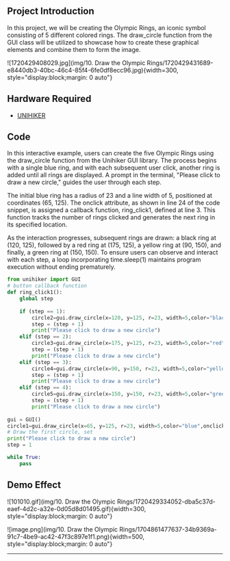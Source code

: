 ## **Project Introduction**
In this project, we will be creating the Olympic Rings, an iconic symbol consisting of 5 different colored rings. The draw_circle function from the GUI class will be utilized to showcase how to create these graphical elements and combine them to form the image.  
  
![1720429408029.jpg](img/10. Draw the Olympic Rings/1720429431689-e8440db3-40bc-46c4-85f4-6fe0df8ecc96.jpg){width=300, style="display:block;margin: 0 auto"}  

## **Hardware Required**

- [UNIHIKER](https://www.dfrobot.com/product-2691.html)
## **Code**

In this interactive example, users can create the five Olympic Rings using the draw_circle function from the Unihiker GUI library. The process begins with a single blue ring, and with each subsequent user click, another ring is added until all rings are displayed. A prompt in the terminal, "Please click to draw a new circle," guides the user through each step.  

The initial blue ring has a radius of 23 and a line width of 5, positioned at coordinates (65, 125). The onclick attribute, as shown in line 24 of the code snippet, is assigned a callback function, ring_click1, defined at line 3. This function tracks the number of rings clicked and generates the next ring in its specified location.  

As the interaction progresses, subsequent rings are drawn: a black ring at (120, 125), followed by a red ring at (175, 125), a yellow ring at (90, 150), and finally, a green ring at (150, 150). To ensure users can observe and interact with each step, a loop incorporating time.sleep(1) maintains program execution without ending prematurely.


```python
from unihiker import GUI
# button callback function
def ring_click1():
    global step
    
    if (step == 1):
        circle2=gui.draw_circle(x=120, y=125, r=23, width=5,color="black",onclick=ring_click1)
        step = (step + 1)
        print("Please click to draw a new circle")
    elif (step == 2):
        circle3=gui.draw_circle(x=175, y=125, r=23, width=5,color="red",onclick=ring_click1)
        step = (step + 1)
        print("Please click to draw a new circle")
    elif (step == 3):
        circle4=gui.draw_circle(x=90, y=150, r=23, width=5,color="yellow",onclick=ring_click1)
        step = (step + 1)
        print("Please click to draw a new circle")
    elif (step == 4):
        circle5=gui.draw_circle(x=150, y=150, r=23, width=5,color="green",onclick=ring_click1)
        step = (step + 1)
        print("Please click to draw a new circle")
        
gui = GUI()
circle1=gui.draw_circle(x=65, y=125, r=23, width=5,color="blue",onclick=ring_click1)
# Draw the first circle, set
print("Please click to draw a new circle")
step = 1

while True:
    pass

```
## **Demo Effect**

![101010.gif](img/10. Draw the Olympic Rings/1720429334052-dba5c37d-eaef-4d2c-a32e-0d05d8d01495.gif){width=300, style="display:block;margin: 0 auto"}   

![image.png](img/10. Draw the Olympic Rings/1704861477637-34b9369a-91c7-4be9-ac42-47f3c897e1f1.png){width=500, style="display:block;margin: 0 auto"}  

---  



